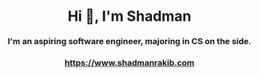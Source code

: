 <h1 align="center">Hi 👋, I'm Shadman</h1>
<h3 align="center">I'm an aspiring software engineer, majoring in CS on the side.</h3>
<h3 align="center">
<a align="center" href="https://www.shadmanrakib.com">https://www.shadmanrakib.com</a>
</h3>

<!--
**shadmanrakib/shadmanrakib** is a ✨ _special_ ✨ repository because its `README.md` (this file) appears on your GitHub profile.

Here are some ideas to get you started:

- 🔭 I’m currently working on ...
- 🌱 I’m currently learning ...
- 👯 I’m looking to collaborate on ...
- 🤔 I’m looking for help with ...
- 💬 Ask me about ...
- 📫 How to reach me: ...
- 😄 Pronouns: ...
- ⚡ Fun fact: ...
-->
